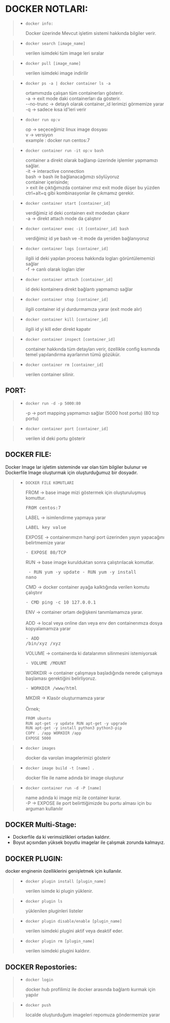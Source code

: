 # DOCKER NOTLARI:


> - `docker info:`
	<p>Docker üzerinde Mevcut işletim sistemi hakkında bilgiler verir.</p>

> - `docker search [image_name]`
	<p>verilen isimdeki tüm image leri sıralar</p>

> - `docker pull [image_name]`
	<p>verilen isimdeki image indirilir</p>

> - `docker ps -a | docker container ls -a`
	<p>ortamımızda çalışan tüm containerları gösterir.<br>
	-a -> exit mode daki containerları da gösterir.<br>
	--no-trunc -> detaylı olarak container_id lerimizi görmemize yarar<br>
	-q -> sadece kısa id'leri verir</p>

> - `docker run op:v`
	<p>op -> seçeceğimiz linux image dosyası <br>
	v -> versiyon<br>
	example : docker run centos:7 <br></p>

> - `docker container run -it op:v bash`
	<p>container a direkt olarak bağlanıp üzerinde işlemler yapmamızı sağlar.<br>
	-it -> interactive connection<br>
	bash -> bash ile bağlanacağımızı söylüyoruz<br>
	container içerisinde;<br>
			> exit ile çıktığımızda container ımız exit mode düşer bu yüzden ctrl+alt+q gibi kombinasyonlar ile çıkmamız gerekir. <br></p>

> - `docker container start [container_id]`
	<p>verdiğimiz id deki containerı exit modedan çıkarır<br>
	-a -> direkt attach mode da çalıştırır<br></p>

> - `docker container exec -it [container_id] bash`
	<p>verdiğimiz id ye bash ve -it mode da yeniden bağlanıyoruz</p>

> - `docker container logs [container_id]`
	<p>ilgili id deki yapılan process hakkında logları görüntülememizi sağlar<br>
	-f -> canlı olarak logları izler<br></p>

> - `docker container attach [container_id]`
	<p>id deki kontainera direkt bağlantı yapmamızı sağlar</p>

> - `docker container stop [container_id]`
	<p>ilgili container id yi durdurmamıza yarar (exit mode alır)</p>

> - `docker container kill [container_id]`
	<p>ilgili id yi kill eder direkt kapatır </p>

> - `docker container inspect [container_id]`
	<p>container hakkında tüm detayları verir, özellikle config kısmında temel yapılandırma ayarlarının tümü gözükür.</p>

> - `docker container rm [container_id]`
	<p>verilen container silinir.</p>

## PORT:
> - `docker run -d -p 5000:80`
	<p>-p -> port mapping yapmamızı sağlar (5000 host portu) (80 tcp portu)</p>

> - `docker container port [container_id]`
	<p>verilen id deki portu gösterir</p>

## DOCKER FILE:
Docker Image lar işletim sisteminde var olan tüm bilgiler bulunur ve Dockerfile Image oluşturmak için oluşturduğumuz bir dosyadır.
> - `DOCKER FILE KOMUTLARI`
	<p> 
	FROM -> base image mizi göstermek için oluşturuluşmuş komuttur.
		<pre>FROM centos:7</pre>
	LABEL -> isimlendirme yapmaya yarar
		<pre>LABEL key value</pre>
	EXPOSE -> containerımızın hangi port üzerinden yayın yapacağını belirtmemize yarar
		<pre>- EXPOSE 80/TCP </pre>
	RUN -> base image kurulduktan sonra çalıştırılacak komutlar.
		<pre>
		- RUN yum -y update
		- RUN yum -y install nano
		</pre>
	CMD -> docker container ayağa kalktığında verilen komutu çalıştırır
		<pre>- CMD ping -c 10 127.0.0.1</pre>
	ENV	-> container ortam değişkeni tanımlamamıza yarar.<br><br>
	ADD -> local veya online dan veya env den containerımıza dosya kopyalamamıza yarar
		<pre>- ADD /bin/xyz /xyz</pre>
	VOLUME -> containerda ki datalarımın silinmesini istemiyorsak
		<pre>- VOLUME /MOUNT</pre>
	WORKDIR -> container çalışmaya başladığında nerede çalışmaya başlaması gerektiğini belirliyoruz.
		<pre>- WORKDIR /www/html</pre>
	MKDIR -> Klasör oluşturmamıza yarar<br><br>
	Örnek;
		<pre>`FROM ubuntu`
		`RUN apt-get -y update`
		`RUN apt-get -y upgrade`
		`RUN apt-get -y install python3 python3-pip`
		`COPY . /app`
		`WORKDIR /app`
		`EXPOSE 5000`
		</pre></p>


> - `docker images`
	<p>docker da varolan imagelerimizi gösterir</p>

> - `docker image build -t [name] .`
	<p>docker file ile name adında bir image oluşturur</p>
	
> - `docker container run -d -P [name]`
	<p>name adında ki image miz ile container kurar.<br>
	-P -> EXPOSE ile port belirttiğimizde bu portu alması için bu arguman kullanılır</p>

## DOCKER Multi-Stage:
- Dockerfile da ki verimsizlikleri ortadan kaldırır.
- Boyut açısından yüksek boyutlu imagelar ile çalışmak zorunda kalmayız.

## DOCKER PLUGIN:
docker enginenin özelliklerini genişletmek için kullanılır.
> - `docker plugin install [plugin_name]`
	<p>verilen isimde ki plugin yüklenir.</p>

> - `docker plugin ls`
	<p>yüklenilen pluginleri listeler</p>

> - `docker plugin disable/enable [plugin_name]`
	<p>verilen isimdeki plugini aktif veya deaktif eder.</p>

> - `docker plugin rm [plugin_name]`
	<p>verilen isimdeki plugini kaldırır.</p>

## DOCKER Repostories:

> - `docker login`
	<p>docker hub profilimiz ile docker arasında bağlantı kurmak için yapılır</p>

> - `docker push`
	<p>localde oluşturduğum imageleri repomuza göndermemize yarar</p>
